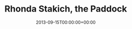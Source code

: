 ---
templateKey: event
guid: 0897aa8c-6eab-11ea-99c5-002590d1d1b0
date: 2013-09-15T00:00:00+00:00
eventTime: '10pm-1am'
title: Rhonda Stakich, the Paddock
artist: Rhonda Stakich
city: Toronto
venue: the Paddock
group: Tim Shia
guests: TIFF Special Performance
---